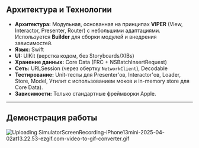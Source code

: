 ## Архитектура и Технологии

* **Архитектура:** Модульная, основанная на принципах **VIPER** (View, Interactor, Presenter, Router) с небольшими адаптациями. Используется **Builder** для сборки модулей и внедрения зависимостей.
* **Язык:** Swift
* **UI:** UIKit (верстка кодом, без Storyboards/XIBs)
* **Хранение данных:** Core Data (FRC + NSBatchInsertRequest)
* **Сеть:** URLSession (через обертку `NetworkClient`), Decodable
* **Тестирование:** Unit-тесты для Presenter'ов, Interactor'ов, Loader, Store, Model, Утилит с использованием моков и in-memory store для Core Data).
* **Зависимости:** Только стандартные фреймворки Apple.

---

## Демонстрация работы

![Uploading SimulatorScreenRecording-iPhone13mini-2025-04-02at13.22.53-ezgif.com-video-to-gif-converter.gif](https://github.com/user-attachments/assets/1cb433f2-8a6b-4986-bd4d-b36622c0b356)
